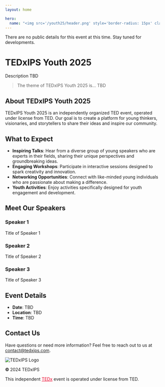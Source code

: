 ```yaml
---
layout: home

hero:
  name: "<img src='/youth25/header.png' style='border-radius: 15px' class='headerimgfullsize'><img src='/youth25/headermobile.png' style='border-radius: 15px' class='headerimgmobile'>"
---
```


<div class="comingsoon">There are no public details for this event at this time. Stay tuned for developments.</div>

# TEDxIPS Youth 2025

Description TBD
> The theme of TEDxIPS Youth 2025 is... TBD

## About TEDxIPS Youth 2025

TEDxIPS Youth 2025 is an independently organized TED event, operated under license from TED. Our goal is to create a platform for young thinkers, visionaries, and storytellers to share their ideas and inspire our community.

## What to Expect

- **Inspiring Talks**: Hear from a diverse group of young speakers who are experts in their fields, sharing their unique perspectives and groundbreaking ideas.
- **Engaging Workshops**: Participate in interactive sessions designed to spark creativity and innovation.
- **Networking Opportunities**: Connect with like-minded young individuals who are passionate about making a difference.
- **Youth Activities**: Enjoy activities specifically designed for youth engagement and development.

## Meet Our Speakers

<div class="speakers">
  <div class="speaker">
    <div class="speaker-photo" style="background-image: url('/youth25/speakers/example.jpg');"></div>
    <div class="speaker-overlay">
      <div class="speaker-details">
        <h3 class="speaker-name">Speaker 1</h3>
        <p class="speaker-title">Title of Speaker 1</p>
      </div>
    </div>
  </div>
  <div class="speaker">
    <div class="speaker-photo" style="background-image: url('/youth25/speakers/example.jpg');"></div>
    <div class="speaker-overlay">
      <div class="speaker-details">
        <h3 class="speaker-name">Speaker 2</h3>
        <p class="speaker-title">Title of Speaker 2</p>
      </div>
    </div>
  </div>
  <div class="speaker">
    <div class="speaker-photo" style="background-image: url('/youth25/speakers/example.jpg');"></div>
    <div class="speaker-overlay">
      <div class="speaker-details">
        <h3 class="speaker-name">Speaker 3</h3>
        <p class="speaker-title">Title of Speaker 3</p>
      </div>
    </div>
  </div>
</div>

## Event Details

- **Date**: TBD
- **Location**: TBD
- **Time**: TBD

## Contact Us

Have questions or need more information? Feel free to reach out to us at [contact@tedxips.com](mailto:contact@tedxips.com).

<div id="footer" class="footer full-width-content">
  <div class="footer-column">
    <img src="/youth25/logo.svg" alt="TEDxIPS Logo" class="youth-footer-logo">
  </div>
  <div class="footer-column footer-copyright">
    <p><b>© </b><span class="nectar-current-year">2024</span> TEDxIPS</p>
    <p>This independent <a href='https://www.ted.com/tedx' style="color: #EB0028">TEDx</a> event is operated under license from TED.</p>
  </div>
</div>